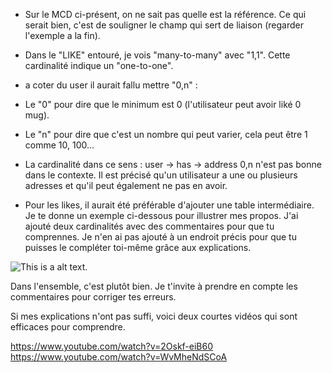 * Sur le MCD ci-présent, on ne sait pas quelle est la référence. Ce qui serait bien, c'est de souligner le champ qui sert de liaison (regarder l'exemple a la fin).

* Dans le "LIKE" entouré, je vois "many-to-many" avec "1,1". 
Cette cardinalité indique un "one-to-one".
 * a coter du user il aurait fallu mettre "0,n" :
 * Le "0" pour dire que le minimum est 0 (l'utilisateur peut avoir liké 0 mug).
 * Le "n" pour dire que c'est un nombre qui peut varier, cela peut être 1 comme 10, 100...


* La cardinalité dans ce sens : user -> has -> address 0,n n'est pas bonne dans le contexte. Il est précisé qu'un utilisateur a une ou plusieurs adresses et qu'il peut également ne pas en avoir.

* Pour les likes, il aurait été préférable d'ajouter une table intermédiaire. Je te donne un exemple ci-dessous pour illustrer mes propos. J'ai ajouté deux cardinalités avec des commentaires pour que tu comprennes. Je n'en ai pas ajouté à un endroit précis pour que tu puisses le compléter toi-même grâce aux explications.

 ![This is a alt text.](https://cdn.discordapp.com/attachments/760716097925283853/1082147728915709982/dfdf.drawio_5.png "This is a sample image.")
 
Dans l'ensemble, c'est plutôt bien. Je t'invite à prendre en compte les commentaires pour corriger tes erreurs.

Si mes explications n'ont pas suffi, voici deux courtes vidéos qui sont efficaces pour comprendre.
 
 https://www.youtube.com/watch?v=2Oskf-eiB60
 https://www.youtube.com/watch?v=WvMheNdSCoA
